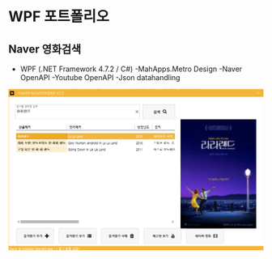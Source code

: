# WPF 포트폴리오

## Naver 영화검색
- WPF (.NET Framework 4.7.2 / C#)
  -MahApps.Metro Design
  -Naver OpenAPI
  -Youtube OpenAPI
  -Json datahandling
 
 ![NaverMovieFinder](https://github.com/Core33DC/StudyWpf1/blob/main/capture/LaLaLand.png)
